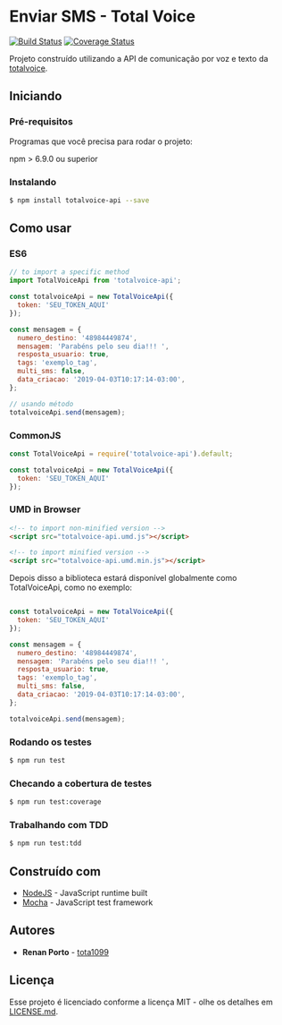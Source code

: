 # Enviar SMS - Total Voice

[![Build Status](https://travis-ci.org/tota1099/TotalVoice.svg?branch=master)](https://travis-ci.org/tota1099/TotalVoice)
[![Coverage Status](https://coveralls.io/repos/github/tota1099/TotalVoice/badge.svg?branch=master)](https://coveralls.io/github/tota1099/TotalVoice?branch=master)

Projeto construído utilizando a API de comunicação por voz e texto da [totalvoice](https://www.totalvoice.com.br/).

## Iniciando

### Pré-requisitos

Programas que você precisa para rodar o projeto:

npm > 6.9.0 ou superior

### Instalando

```sh
$ npm install totalvoice-api --save
```

## Como usar

### ES6

```js
// to import a specific method
import TotalVoiceApi from 'totalvoice-api';

const totalvoiceApi = new TotalVoiceApi({
  token: 'SEU_TOKEN_AQUI'
});

const mensagem = {
  numero_destino: '48984449874',
  mensagem: 'Parabéns pelo seu dia!!! ',
  resposta_usuario: true,
  tags: 'exemplo_tag',
  multi_sms: false,
  data_criacao: '2019-04-03T10:17:14-03:00',
};

// usando método
totalvoiceApi.send(mensagem);
```

### CommonJS

```js
const TotalVoiceApi = require('totalvoice-api').default;

const totalvoiceApi = new TotalVoiceApi({
  token: 'SEU_TOKEN_AQUI'
});
```

### UMD in Browser

```html
<!-- to import non-minified version -->
<script src="totalvoice-api.umd.js"></script>

<!-- to import minified version -->
<script src="totalvoice-api.umd.min.js"></script>
```

Depois disso a biblioteca estará disponível globalmente como TotalVoiceApi, como no exemplo:

```js

const totalvoiceApi = new TotalVoiceApi({
  token: 'SEU_TOKEN_AQUI'
});

const mensagem = {
  numero_destino: '48984449874',
  mensagem: 'Parabéns pelo seu dia!!! ',
  resposta_usuario: true,
  tags: 'exemplo_tag',
  multi_sms: false,
  data_criacao: '2019-04-03T10:17:14-03:00',
};

totalvoiceApi.send(mensagem);
```

### Rodando os testes

```bash
$ npm run test
```

### Checando a cobertura de testes

```bash
$ npm run test:coverage
```

### Trabalhando com TDD

```bash
$ npm run test:tdd
```

## Construído com

* [NodeJS](https://nodejs.org/en/) - JavaScript runtime built
* [Mocha](https://mochajs.org/) - JavaScript test framework

## Autores

* **Renan Porto** - [tota1099](https://github.com/tota1099)

## Licença

Esse projeto é licenciado conforme a licença MIT - olhe os detalhes em [LICENSE.md](LICENSE.md).
